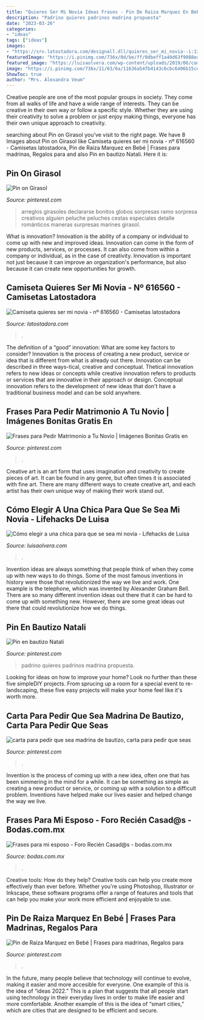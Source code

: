 ```yaml
---
title: "Quieres Ser Mi Novia Ideas Frases - Pin De Raiza Marquez En Bebé"
description: "Padrino quieres padrinos madrina propuesta"
date: "2023-03-26"
categories:
- "ideas"
tags: ["ideas"]
images:
- "https://srv.latostadora.com/designall.dll/quieres_ser_mi_novia--i:1356236165600135623201709265;s:H_A5;w:700;k:da46325e5467ce63fb86254209fc4d94.jpg"
featuredImage: "https://i.pinimg.com/736x/0d/be/ff/0dbeff1a40d63f9088ea920e10f62a11.jpg"
featured_image: "https://luisaolvera.com/wp-content/uploads/2019/06/como-pedirle-a-una-chica-que-sea-tu-novia-1.jpg"
image: "https://i.pinimg.com/736x/11/63/6a/11636a54fb4143c6cbc6406b15ce95d7.jpg"
ShowToc: true
author: "Mrs. Alexandra Veum"
---
```



Creative people are one of the most popular groups in society. They come from all walks of life and have a wide range of interests. They can be creative in their own way or follow a specific style. Whether they are using their creativity to solve a problem or just enjoy making things, everyone has their own unique approach to creativity.

	

		
searching about Pin on Girasol you've visit to the right page. We have 8 Images about Pin on Girasol like Camiseta quieres ser mi novia - nº 616560 - Camisetas latostadora, Pin de Raiza Marquez en Bebé | Frases para madrinas, Regalos para and also Pin en bautizo Natali. Here it is:
		
    
## Pin On Girasol

<img loading=lazy src="https://i.pinimg.com/736x/11/63/6a/11636a54fb4143c6cbc6406b15ce95d7.jpg" onerror="this.onerror=null;this.src='https://tse4.mm.bing.net/th?id=OIP.PFgBHaIw2rpBmtg8tv8MKAHaJ4&amp;pid=15.1';" alt="Pin on Girasol">

_Source: pinterest.com_

>arreglos girasoles declararse bonitos globos sorpresas ramo sorpresa creativos alguien peluche peluches cestas especiales detalle románticos maneras surpresas marines girasol. 

	

What is innovation?
Innovation is the ability of a company or individual to come up with new and improved ideas. Innovation can come in the form of new products, services, or processes. It can also come from within a company or individual, as in the case of creativity. Innovation is important not just because it can improve an organization's performance, but also because it can create new opportunities for growth.

    
## Camiseta Quieres Ser Mi Novia - Nº 616560 - Camisetas Latostadora

<img loading=lazy src="https://srv.latostadora.com/designall.dll/quieres_ser_mi_novia--i:1356236165600135623201709265;s:H_A5;w:700;k:da46325e5467ce63fb86254209fc4d94.jpg" onerror="this.onerror=null;this.src='https://tse3.mm.bing.net/th?id=OIP.Tluialhl7YCTwM5P7q-j0gHaFg&amp;pid=15.1';" alt="Camiseta quieres ser mi novia - nº 616560 - Camisetas latostadora">

_Source: latostadora.com_

>. 

	

The definition of a “good” innovation: What are some key factors to consider?
Innovation is the process of creating a new product, service or idea that is different from what is already out there. Innovation can be described in three ways-tical, creative and conceptual. Thetical innovation refers to new ideas or concepts while creative innovation refers to products or services that are innovative in their approach or design. Conceptual innovation refers to the development of new ideas that don't have a traditional business model and can be sold anywhere.

    
## Frases Para Pedir Matrimonio A Tu Novio | Imágenes Bonitas Gratis En

<img loading=lazy src="https://i.pinimg.com/736x/0d/be/ff/0dbeff1a40d63f9088ea920e10f62a11.jpg" onerror="this.onerror=null;this.src='https://tse4.mm.bing.net/th?id=OIP.nUtKVDQq_uLwJvou89je9wHaLH&amp;pid=15.1';" alt="Frases para Pedir Matrimonio a Tu Novio | Imágenes Bonitas Gratis en">

_Source: pinterest.com_

>. 

	

Creative art is an art form that uses imagination and creativity to create pieces of art. It can be found in any genre, but often times it is associated with fine art. There are many different ways to create creative art, and each artist has their own unique way of making their work stand out.

    
## Cómo Elegir A Una Chica Para Que Se Sea Mi Novia - Lifehacks De Luisa

<img loading=lazy src="https://luisaolvera.com/wp-content/uploads/2019/06/como-pedirle-a-una-chica-que-sea-tu-novia-1.jpg" onerror="this.onerror=null;this.src='https://tse3.mm.bing.net/th?id=OIP.bD1c2DMINtAGgmtDmsBtUgHaHa&amp;pid=15.1';" alt="Cómo elegir a una chica para que se sea mi novia - Lifehacks de Luisa">

_Source: luisaolvera.com_

>. 

	

Invention ideas are always something that people think of when they come up with new ways to do things. Some of the most famous inventions in history were those that revolutionized the way we live and work. One example is the telephone, which was invented by Alexander Graham Bell. There are so many different invention ideas out there that it can be hard to come up with something new. However, there are some great ideas out there that could revolutionize how we do things.

    
## Pin En Bautizo Natali

<img loading=lazy src="https://i.pinimg.com/736x/41/24/2e/41242ed9e4a194386a61ebaad518f263.jpg" onerror="this.onerror=null;this.src='https://tse2.mm.bing.net/th?id=OIP.UqEaabKfBgpRGasf5H7H-wHaHa&amp;pid=15.1';" alt="Pin en bautizo Natali">

_Source: pinterest.com_

>padrino quieres padrinos madrina propuesta. 

	

Looking for ideas on how to improve your home? Look no further than these five simpleDIY projects. From sprucing up a room for a special event to re-landscaping, these five easy projects will make your home feel like it's worth more.

    
## Carta Para Pedir Que Sea Madrina De Bautizo, Carta Para Pedir Que Seas

<img loading=lazy src="https://i.pinimg.com/736x/99/bc/5e/99bc5eb54010a98b020a82ccd16d67ba.jpg" onerror="this.onerror=null;this.src='https://tse1.mm.bing.net/th?id=OIP.6yK6b5oH3IpSQ-Zdn5dcigHaJ4&amp;pid=15.1';" alt="carta para pedir que sea madrina de bautizo, carta para pedir que seas">

_Source: pinterest.com_

>. 

	

Invention is the process of coming up with a new idea, often one that has been simmering in the mind for a while. It can be something as simple as creating a new product or service, or coming up with a solution to a difficult problem. Inventions have helped make our lives easier and helped change the way we live.

    
## Frases Para Mi Esposo - Foro Recién Casad@s - Bodas.com.mx

<img loading=lazy src="https://cdn0.bodas.com.mx/usr/0/6/3/0/cfb_686108.jpg" onerror="this.onerror=null;this.src='https://tse4.mm.bing.net/th?id=OIP.K-GoNwXlFk3736Txze5KxQAAAA&amp;pid=15.1';" alt="Frases para mi esposo - Foro Recién Casad@s - bodas.com.mx">

_Source: bodas.com.mx_

>. 

	

Creative tools: How do they help?
Creative tools can help you create more effectively than ever before. Whether you're using Photoshop, Illustrator or Inkscape, these software programs offer a range of features and tools that can help you make your work more efficient and enjoyable to use.

    
## Pin De Raiza Marquez En Bebé | Frases Para Madrinas, Regalos Para

<img loading=lazy src="https://i.pinimg.com/736x/f8/1a/a1/f81aa1e3fe327b1cb744f2ec8324257d.jpg" onerror="this.onerror=null;this.src='https://tse4.mm.bing.net/th?id=OIP.MpMUOX3N9fw9--zQJCHeDwHaHa&amp;pid=15.1';" alt="Pin de Raiza Marquez en Bebé | Frases para madrinas, Regalos para">

_Source: pinterest.com_

>. 

	

In the future, many people believe that technology will continue to evolve, making it easier and more accesible for everyone. One example of this is the idea of “ideas 2022.” This is a plan that suggests that all people start using technology in their everyday lives in order to make life easier and more comfortable. Another example of this is the idea of “smart cities,” which are cities that are designed to be efficient and secure.

